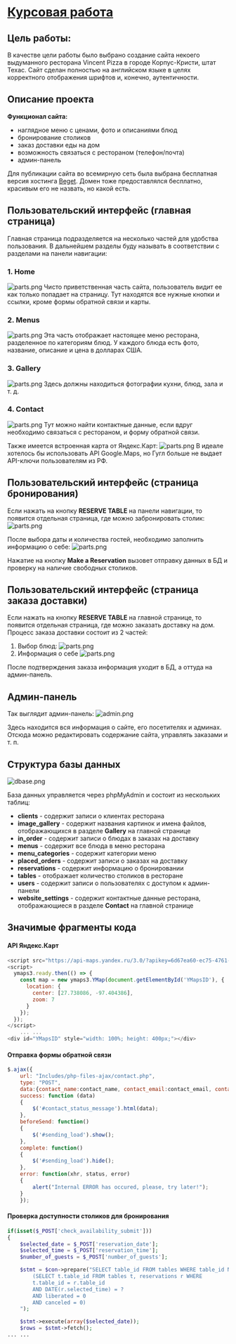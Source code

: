 # [Курсовая работа](http://r92293n8.beget.tech/index.php)

## Цель работы:
В качестве цели работы было выбрано создание сайта некоего выдуманного ресторана Vincent Pizza в городе Корпус-Кристи, штат Техас. Сайт сделан полностью на английском языке в целях корректного отображения шрифтов и, конечно, аутентичности.

## Описание проекта
**Функционал сайта:**
- наглядное меню с ценами, фото и описаниями блюд
- бронирование столиков
- заказ доставки еды на дом
- возможность связаться с рестораном (телефон/почта)
- админ-панель



Для публикации сайта во всемирную сеть была выбрана бесплатная версия хостинга [Beget](https://beget.com/ru/hosting/free). Домен тоже предоставлялся бесплатно, красивым его не назвать, но какой есть.

## Пользовательский интерфейс (главная страница)

Главная страница подразделяется на несколько частей для удобства пользования. В дальнейшем разделы буду называть в соответствии с разделами на панели навигации:

### 1. Home
![parts.png](screens/home.png)
Чисто приветственная часть сайта, пользователь видит ее как только попадает на страницу. Тут находятся все нужные кнопки и ссылки, кроме формы обратной связи и карты.

### 2. Menus
![parts.png](screens/menus.png)
Эта часть отображает настоящее меню ресторана, разделенное по категориям блюд. У каждого блюда есть фото, название, описание и цена в долларах США.

### 3. Gallery
![parts.png](screens/gallery.png)
Здесь должны находиться фотографии кухни, блюд, зала и т. д.

### 4. Contact
![parts.png](screens/contact.png)
Тут можно найти контактные данные, если вдруг необходимо связаться с рестораном, и форму обратной связи.

Также имеется встроенная карта от Яндекс.Карт:
![parts.png](screens/ymap.png)
В идеале хотелось бы использовать API Google.Maps, но Гугл больше не выдает API-ключи пользователям из РФ.


## Пользовательский интерфейс (страница бронирования)

Если нажать на кнопку **RESERVE TABLE** на панели навигации, то появится отдельная страница, где можно забронировать столик:
![parts.png](screens/booking.png)

После выбора даты и количества гостей, необходимо заполнить информацию о себе:
![parts.png](screens/booking2.png)

Нажатие на кнопку **Make a Reservation** вызовет отправку данных в БД и проверку на наличие свободных столиков.


## Пользовательский интерфейс (страница заказа доставки)

Если нажать на кнопку **RESERVE TABLE** на главной странице, то появится отдельная страница, где можно заказать доставку на дом.
Процесс заказа доставки состоит из 2 частей:
1. Выбор блюд:
![parts.png](screens/delivery1.png)
2. Информация о себе
![parts.png](screens/delivery2.png)
   
После подтверждения заказа информация уходит в БД, а оттуда на админ-панель.


## Админ-панель
Так выглядит админ-панель:
![admin.png](screens/dashboard.png)

Здесь находится вся информация о сайте, его посетителях и админах. Отсюда можно редактировать содержание сайта, управлять заказами и т. п.


## Структура базы данных

![dbase.png](screens/dbase.png)

База данных управляется через phpMyAdmin и состоит из нескольких таблиц:
- **clients** - содержит записи о клиентах ресторана
- **image_gallery** - содержит названия картинок и имена файлов, отображающихся в разделе **Gallery** на главной странице
- **in_order** - содержит записи о блюдах в заказах на доставку
- **menus** - содержит все блюда в меню ресторана
- **menu_categories** - содержит категории меню
- **placed_orders** - содержит записи о заказах на доставку
- **reservations** - содержит информацию о бронировании
- **tables** - отображает количество столиков в ресторане
- **users** - содержит записи о пользователях с доступом к админ-панели
- **website_settings** - содержит контактные данные ресторана, отображающиеся в разделе **Contact** на главной странице


## Значимые фрагменты кода

#### API Яндекс.Карт
```javascript
<script src="https://api-maps.yandex.ru/3.0/?apikey=6d67ea60-ec75-4761-a171-df817498784e&load=package.full&lang=ru_RU"></script>
<script>
  ymaps3.ready.then(() => {
    const map = new ymaps3.YMap(document.getElementById('YMapsID'), {
      location: {
        center: [27.738086, -97.404386],
        zoom: 7
      }
    });
  });
</script>
    ... ...
<div id="YMapsID" style="width: 100%; height: 400px;"></div>
```

#### Отправка формы обратной связи
```javascript
$.ajax({
    url: "Includes/php-files-ajax/contact.php",
    type: "POST",
    data:{contact_name:contact_name, contact_email:contact_email, contact_subject:contact_subject, contact_message:contact_message},
    success: function (data) 
    {
        $('#contact_status_message').html(data);
    },
    beforeSend: function()
    {
        $('#sending_load').show();
    },
    complete: function()
    {
        $('#sending_load').hide();
    },
    error: function(xhr, status, error) 
    {
        alert("Internal ERROR has occured, please, try later!");
    }
    });
```

#### Проверка доступности столиков для бронирования
```php
if(isset($_POST['check_availability_submit']))
{
    $selected_date = $_POST['reservation_date'];
    $selected_time = $_POST['reservation_time'];
    $number_of_guests = $_POST['number_of_guests'];

    $stmt = $con->prepare("SELECT table_id FROM tables WHERE table_id NOT IN 
        (SELECT t.table_id FROM tables t, reservations r WHERE 
        t.table_id = r.table_id
        AND DATE(r.selected_time) = ?
        AND liberated = 0
        AND canceled = 0)
    ");

    $stmt->execute(array($selected_date));
    $rows = $stmt->fetch();
... ...
```